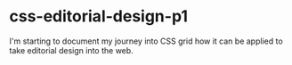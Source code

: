 # css-editorial-design-p1
I'm starting to document my journey into CSS grid how it can be applied to take editorial design into the web.
